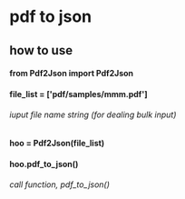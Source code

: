# pdf to json

## how to use


#### from Pdf2Json import Pdf2Json
#### file_list = ['pdf/samples/mmm.pdf']
###### iuput file name string (for dealing bulk input)
#### hoo = Pdf2Json(file_list)
#### hoo.pdf_to_json()
###### call function, pdf_to_json()